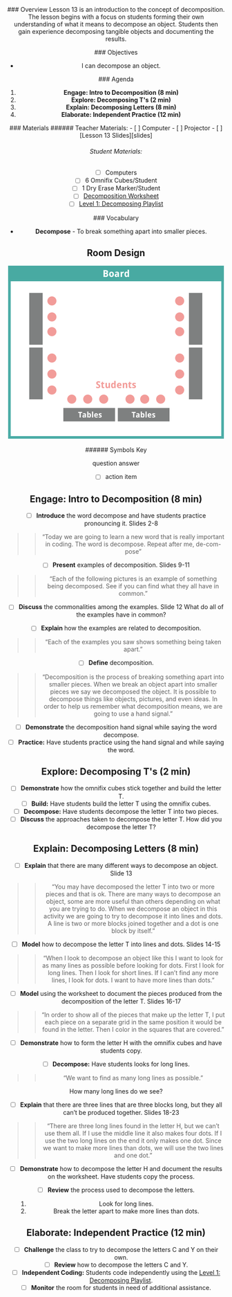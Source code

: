 <header class='header' title='Lesson 13' subtitle='Decomposition I'/>

<notable>
<iconp src='/icons/activity.png'>### Overview</iconp>
Lesson 13 is an introduction to the concept of decomposition. The lesson begins with a focus on students forming their own understanding of what it means to decompose an object. Students then gain experience decomposing tangible objects and documenting the results.

<iconp src='/icons/objectives.png'>### Objectives</iconp>
- I can decompose an object.

<iconp src='/icons/agenda.png'>### Agenda</iconp>

1. **Engage: Intro to Decomposition (8 min)**
1. **Explore: Decomposing T's (2 min)**
1. **Explain: Decomposing Letters (8 min)**
1. **Elaborate: Independent Practice (12 min)**

<note>
<iconp src='/icons/materials.png'>### Materials</iconp>
###### Teacher Materials:
- [ ] Computer
- [ ] Projector
- [ ] [Lesson 13 Slides][slides]

###### Student Materials:
- [ ] Computers
- [ ] 6 Omnifix Cubes/Student
- [ ] 1 Dry Erase Marker/Student
- [ ] [Decomposition Worksheet][worksheet]
- [ ] [Level 1: Decomposing Playlist][playlist]

<iconp src='/icons/vocab.png'>### Vocabulary</iconp>
- **Decompose** - To break something apart into smaller pieces.

</note>

<pagebreak/>

## Room Design

![room](./images/layout-computer.png)

<note borderLeft='2px solid green' mt='2em'>
###### Symbols Key

<iconp ml='1.65em' type='question'>question</iconp>
<iconp ml='1.65em' type='answer'>answer</iconp>
- [ ] action item
</note>

<pagebreak/>

## Engage: Intro to Decomposition (8 min)
- [ ] **Introduce** the word decompose and have students practice pronouncing it. Slides 2-8
>> “Today we are going to learn a new word that is really important in coding. The word is decompose. Repeat after me, de-com-pose”

- [ ] **Present** examples of decomposition. Slides 9-11
>> “Each of the following pictures is an example of something being decomposed. See if you can find what they all have in common.”

- [ ] **Discuss** the commonalities among the examples. Slide 12
<iconp type='question'>What do all of the examples have in common?
</iconp>

- [ ] **Explain** how the examples are related to decomposition.
>> “Each of the examples you saw shows something being taken apart.”

- [ ] **Define** decomposition.
>> “Decomposition is the process of breaking something apart into smaller pieces. When we break an object apart into smaller pieces we say we decomposed the object. It is possible to decompose things like objects, pictures, and even ideas. In order to help us remember what decomposition means, we are going to use a hand signal.”

- [ ] **Demonstrate** the decomposition hand signal while saying the word decompose.
- [ ] **Practice:** Have students practice using the hand signal and while saying the word.

## Explore: Decomposing T's (2 min)
- [ ] **Demonstrate** how the omnifix cubes stick together and build the letter T.
- [ ] **Build:** Have students build the letter T using the omnifix cubes.
- [ ] **Decompose:** Have students decompose the letter T into two pieces.
- [ ] **Discuss** the approaches taken to decompose the letter T.
<iconp type='question'>How did you decompose the letter T?
</iconp>

## Explain: Decomposing Letters (8 min)
-  [ ] **Explain** that there are many different ways to decompose an object. Slide 13
>>“You may have decomposed the letter T into two or more pieces and that is ok.  There are many ways to decompose an object, some are more useful than others depending on what you are trying to do. When we decompose an object in this activity we are going to try to decompose it into lines and dots. A line is two or more blocks joined together and a dot is one block by itself.”

- [ ] **Model** how to decompose the letter T into lines and dots. Slides 14-15
>> “When I look to decompose an object like this I want to look for as many lines as possible before looking for dots. First I look for long lines. Then I look for short lines. If I can’t find any more lines, I look for dots. I want to have more lines than dots.”

- [ ] **Model** using the worksheet to document the pieces produced from the decomposition of the letter T. Slides 16-17
>> “In order to show all of the pieces that make up the letter T, I put each piece on a separate grid in the same position it would be found in the letter. Then I color in the squares that are covered.”

-  [ ] **Demonstrate** how to form the letter H with the omnifix cubes and have students copy.

-  [ ] **Decompose:** Have students looks for long lines.
>> “We want to find as many long lines as possible.”

<iconp type='question'>How many long lines do we see?</iconp>

-  [ ] **Explain** that there are three lines that are three blocks long, but they all can’t be produced together. Slides 18-23
>> “There are three long lines found in the letter H, but we can’t use them all. If I use the middle line it also makes four dots. If I use the two long lines on the end it only makes one dot. Since we want to make more lines than dots, we will use the two lines and one dot.”

- [ ] **Demonstrate** how to decompose the letter H and document the results on the worksheet. Have students copy the process.

- [ ] **Review** the process used to decompose the letters.
	1. Look for long lines.
	1. Break the letter apart to make more lines than dots.


## Elaborate: Independent Practice (12 min)
- [ ] **Challenge** the class to try to decompose the letters C and Y on their own.
- [ ] **Review** how to decompose the letters C and Y.
- [ ] **Independent Coding:** Students code independently using the [Level 1: Decomposing Playlist][playlist].
- [ ] **Monitor** the room for students in need of additional assistance.

</notable>

[slides]:https://docs.google.com/presentation/d/13cMOHH1hZ03j9zT6KaRgBOnhhWSbg3umMvJTc6DkoQQ/edit#slide=id.g1c92ee6433_0_44
[worksheet]: https://drive.google.com/file/d/0B48_2vIyABioNFplUUh2cERKanM/view
[playlist]:http://www.pixelbots.io/J4376
